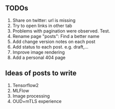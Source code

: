 ## TODOs
1. Share on twitter: url is missing
1. Try to open links in other tab
1. Problems with pagination were observed. Test.
1. Rename page "posts": Find a better name
1. Add change version notes on each post
1. Add status to each post. e.g. draft,...
1. Improve image rendering
1. Add a personal 404 page


## Ideas of posts to write

1. Tensorflow2
1. MLFlow
1. Image processing
1. OUD+mTLS experience
